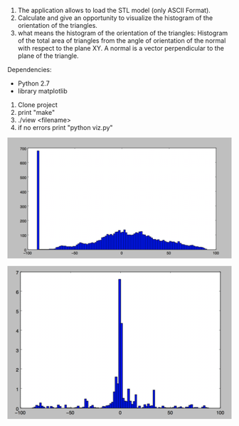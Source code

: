 1. The application allows to load the STL model (only ASCII Format).
2. Calculate and give an opportunity to visualize the histogram of the orientation of the triangles.
3. what means the histogram of the orientation of the triangles:
    Histogram of the total area of triangles from the angle of orientation of the normal with respect to the plane XY. 
    A normal   is a vector perpendicular to the plane of the triangle.

Dependencies:
- Python 2.7
- library matplotlib

1. Clone project
2. print "make"
3. ./view \<filename\>
4. if no errors print "python viz.py" 

![alt text](https://github.com/tt1m0n/Histogram_stl_format/blob/master/histogram1%20PM.png)


![alt text](https://github.com/tt1m0n/Histogram_stl_format/blob/master/histogram2%20PM.png)
